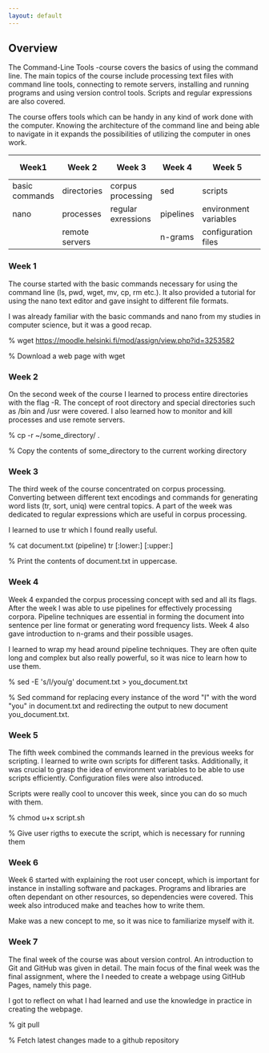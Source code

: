 ```yaml
---
layout: default
---
```


## Overview

The Command-Line Tools -course covers the basics of using the command 
line. The main topics of the course include processing text files with 
command line tools, connecting to remote servers, installing and running 
programs and using version control tools. Scripts and regular expressions 
are also covered.

The course offers tools which can be handy in any kind of work done with 
the computer. Knowing the architecture of the command line and being able 
to navigate in it expands the possibilities of utilizing the computer in 
ones work.

 
| Week1           | Week 2         | Week 3             | Week 4    | Week 5                | Week 6              | Week 7          |
| --------------- | -------------- | ------------------ | --------- | --------------------- | ------------------- | --------------- |
| basic commands  | directories    | corpus processing  | sed       | scripts               | root                | version control |
| nano            | processes      | regular exressions | pipelines | environment variables | installing software | final project   |
|                 | remote servers |                    | n-grams   | configuration files   | make                |                 |


### Week 1

The course started with the basic commands necessary for using the command 
line (ls, pwd, wget, mv, cp, rm etc.). It also provided a tutorial for 
using the nano text editor and gave insight to different file formats.

I was already familiar with the basic commands and nano from my studies in 
computer science, but it was a good recap.

% wget https://moodle.helsinki.fi/mod/assign/view.php?id=3253582

% Download a web page with wget

### Week 2

On the second week of the course I learned to process entire 
directories with the flag -R. The concept of root directory and special 
directories such as /bin and /usr were covered. I also learned how 
to monitor and kill processes and use remote servers.

% cp -r ~/some_directory/ .

% Copy the contents of some_directory to the current working directory

### Week 3

The third week of the course concentrated on corpus processing. Converting 
between different text encodings and commands for generating word lists 
(tr, sort, uniq) were central topics. A part of the week was dedicated to 
regular expressions which are useful in corpus processing.

I learned to use tr which I found really useful.

% cat document.txt (pipeline) tr [:lower:] [:upper:]

% Print the contents of document.txt in uppercase.

### Week 4

Week 4 expanded the corpus processing concept with sed and all its flags. 
After the week I was able to use pipelines for 
effectively processing corpora. Pipeline techniques are essential in 
forming the document into sentence per line format or generating word 
frequency lists. Week 4 also gave introduction to n-grams and their 
possible usages.

I learned to wrap my head around pipeline techniques. They are often quite 
long and complex but also really powerful, so it was nice to learn how to 
use them.

% sed -E 's/I/you/g' document.txt > you_document.txt

% Sed command for replacing every instance of the word "I" with the word 
"you" in document.txt and redirecting the output to new document 
you_document.txt.

### Week 5

The fifth week combined the commands learned in the previous weeks for 
scripting. I learned to write own scripts for different tasks. 
Additionally, it was crucial to grasp the idea of environment variables to 
be able to use scripts efficiently. Configuration files were 
also introduced.

Scripts were really cool to uncover this week, since you can do so much 
with them.

% chmod u+x script.sh

% Give user rigths to execute the script, which is necessary for running 
them

### Week 6

Week 6 started with explaining the root user concept, which is important 
for instance in installing software and packages. Programs and libraries 
are often dependant on other resources, so dependencies were covered. This 
week also introduced make and teaches how to write them.

Make was a new concept to me, so it was nice to familiarize myself with 
it.

### Week 7

The final week of the course was about version control. An introduction to 
Git and GitHub was given in detail. The main focus of the final week was 
the final assignment, where the I needed to create a webpage using GitHub 
Pages, namely this page. 

I got to reflect on what I had learned and use the knowledge in practice 
in creating the webpage.

% git pull

% Fetch latest changes made to a github repository
